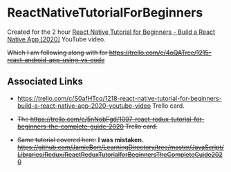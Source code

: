 # ReactNativeTutorialForBeginners

Created for the 2 hour [React Native Tutorial for Beginners - Build a React Native App [2020]](https://www.youtube.com/watch?v=0-S5a0eXPoc) YouTube video.

~~Which I am following along with for https://trello.com/c/4oQATrce/1215-react-android-app-using-vs-code~~

## Associated Links

* https://trello.com/c/S0afHTcq/1218-react-native-tutorial-for-beginners-build-a-react-native-app-2020-youtube-video Trello card.

* ~~The https://trello.com/c/5nNobFgd/1097-react-redux-tutorial-for-beginners-the-complete-guide-2020 Trello card.~~

* ~~Same tutorial covered here:~~ **I was mistaken.**
~~https://github.com/JamieBort/LearningDirectory/tree/master/JavaScript/Libraries/Redux/ReactReduxTutorialforBeginnersTheCompleteGuide2020~~